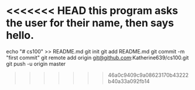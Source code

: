 <<<<<<< HEAD
this program asks the user for their name, then says hello.
=======
echo "# cs100" >> README.md
git init
git add README.md
git commit -m "first commit"
git remote add origin git@github.com:Katherine639/cs100.git
git push -u origin master
>>>>>>> 46a0c9409c9a08623170b43222b40a33a092fb14
